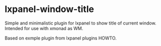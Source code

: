 lxpanel-window-title
====================

Simple and minimalistic plugin for lxpanel to show title of current window.
Intended for use with xmonad as WM.

Based on exmple plugin from lxpanel plugins HOWTO.
